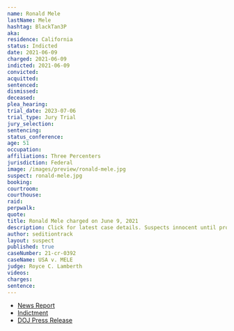 ```yaml
---
name: Ronald Mele
lastName: Mele
hashtag: BlackTan3P
aka:
residence: California
status: Indicted
date: 2021-06-09
charged: 2021-06-09
indicted: 2021-06-09
convicted:
acquitted:
sentenced:
dismissed:
deceased:
plea_hearing:
trial_date: 2023-07-06
trial_type: Jury Trial
jury_selection:
sentencing:
status_conference:
age: 51
occupation:
affiliations: Three Percenters
jurisdiction: Federal
image: /images/preview/ronald-mele.jpg
suspect: ronald-mele.jpg
booking:
courtroom:
courthouse:
raid:
perpwalk:
quote:
title: Ronald Mele charged on June 9, 2021
description: Click for latest case details. Suspects innocent until proven guilty.
author: seditiontrack
layout: suspect
published: true
caseNumber: 21-cr-0392
caseName: USA v. MELE
judge: Royce C. Lamberth
videos:
charges:
sentence:
---
```


- [News Report](https://www.msn.com/en-us/news/us/temecula-man-5-others-indicted-in-us-capitol-attack/ar-AAKVtDh)
- [Indictment](https://storage.courtlistener.com/recap/gov.uscourts.dcd.232192/gov.uscourts.dcd.232192.210.0.pdf)
- [DOJ Press Release](https://www.justice.gov/usao-dc/pr/six-california-men-four-whom-self-identify-members-three-percenter-militias-indicted)
